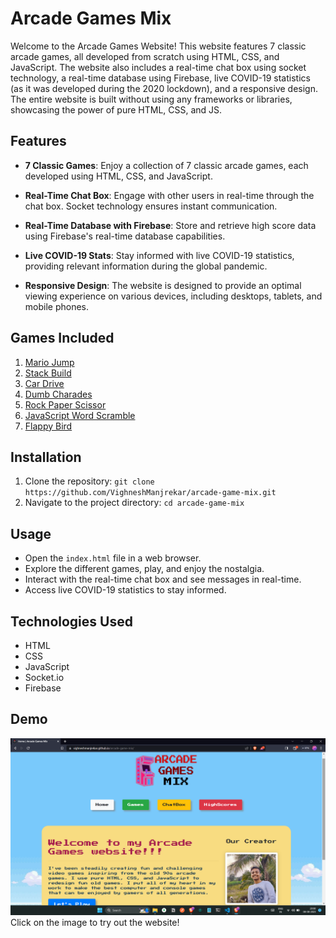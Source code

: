 # Arcade Games Mix

Welcome to the Arcade Games Website! This website features 7 classic arcade games, all developed from scratch using HTML, CSS, and JavaScript. The website also includes a real-time chat box using socket technology, a real-time database using Firebase, live COVID-19 statistics (as it was developed during the 2020 lockdown), and a responsive design. The entire website is built without using any frameworks or libraries, showcasing the power of pure HTML, CSS, and JS.

## Features

- **7 Classic Games**: Enjoy a collection of 7 classic arcade games, each developed using HTML, CSS, and JavaScript.

- **Real-Time Chat Box**: Engage with other users in real-time through the chat box. Socket technology ensures instant communication.

- **Real-Time Database with Firebase**: Store and retrieve high score data using Firebase's real-time database capabilities.

- **Live COVID-19 Stats**: Stay informed with live COVID-19 statistics, providing relevant information during the global pandemic.

- **Responsive Design**: The website is designed to provide an optimal viewing experience on various devices, including desktops, tablets, and mobile phones.

## Games Included

1. [Mario Jump](https://vighneshmanjrekar.github.io/arcade-game-mix/games/mariojump/index.html)
2. [Stack Build](https://vighneshmanjrekar.github.io/arcade-game-mix/games/stack/index.html)
3. [Car Drive](https://vighneshmanjrekar.github.io/arcade-game-mix/games/carDrive/index.html)
4. [Dumb Charades](https://vighneshmanjrekar.github.io/arcade-game-mix/games/dumsharaz/index.html)
5. [Rock Paper Scissor](https://vighneshmanjrekar.github.io/arcade-game-mix/games/r-p-s/index.html)
6. [JavaScript Word Scramble](https://vighneshmanjrekar.github.io/arcade-game-mix/games/flappy/index.html)
7. [Flappy Bird](https://vighneshmanjrekar.github.io/arcade-game-mix/games/flappy/index.html)

## Installation

1. Clone the repository: `git clone https://github.com/VighneshManjrekar/arcade-game-mix.git`
2. Navigate to the project directory: `cd arcade-game-mix`

## Usage

- Open the `index.html` file in a web browser.
- Explore the different games, play, and enjoy the nostalgia.
- Interact with the real-time chat box and see messages in real-time.
- Access live COVID-19 statistics to stay informed.

## Technologies Used

- HTML
- CSS
- JavaScript
- Socket.io
- Firebase

## Demo

[<img src="./cppimgFile/demo.png"/>](https://vighneshmanjrekar.github.io/arcade-game-mix/)
Click on the image to try out the website!
